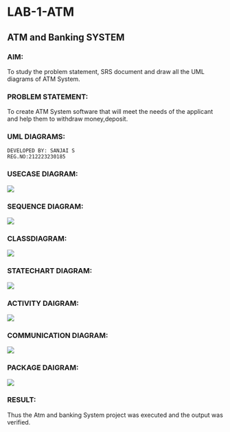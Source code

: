 # LAB-1-ATM
## ATM and Banking SYSTEM
### AIM: 
To study the problem statement, SRS document and draw all the UML diagrams of ATM
System.
### PROBLEM STATEMENT:
To create ATM System software that will meet the needs of the applicant and help them
to withdraw money,deposit.
### UML DIAGRAMS:
```
DEVELOPED BY: SANJAI S
REG.NO:212223230185
```
### USECASE DIAGRAM:
![](ATM-1.png)

### SEQUENCE DIAGRAM:
![](ATM-SQUENCE.png)
### CLASSDIAGRAM:
![](ATM-CLASS.png)

### STATECHART DIAGRAM:
![](ATM-STATE.png)
### ACTIVITY DAIGRAM:
![](ATM-ACTIVITY.png)
### COMMUNICATION DIAGRAM:
![](ATM-COMMUNICATION.png)
### PACKAGE DAIGRAM:
![](ATM-PACKAGE.png)

### RESULT: 
Thus the Atm and banking System project was executed and the output was verified.
